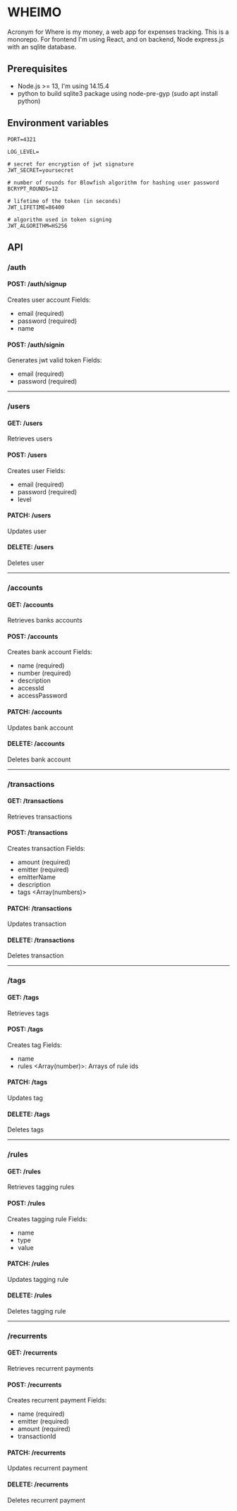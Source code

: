 # WHEIMO
Acronym for Where is my money, a web app for expenses tracking.
This is a monorepo. For frontend I'm using React, and on backend, Node express.js with an sqlite database.

## Prerequisites
- Node.js >= 13, I'm using 14.15.4
- python to build sqlite3 package using node-pre-gyp (sudo apt install python)
## Environment variables

```
PORT=4321

LOG_LEVEL=

# secret for encryption of jwt signature
JWT_SECRET=yoursecret

# number of rounds for Blowfish algorithm for hashing user password
BCRYPT_ROUNDS=12

# lifetime of the token (in seconds)
JWT_LIFETIME=86400

# algorithm used in token signing
JWT_ALGORITHM=HS256
```

## API
### /auth
#### POST: /auth/signup
Creates user account
Fields:
- email <string> (required)
- password <string> (required)
- name <string>
#### POST: /auth/signin
Generates jwt valid token
Fields:
- email <string> (required)
- password <string> (required)
-----
### /users
#### GET: /users
Retrieves users

#### POST: /users
Creates user
Fields:
- email <string> (required)
- password <string> (required)
- level <string>
#### PATCH: /users
Updates user

#### DELETE: /users
Deletes user

-----
### /accounts

#### GET: /accounts
Retrieves banks accounts

#### POST: /accounts
Creates bank account
Fields:
- name <string> (required)
- number <string> (required)
- description <string>
- accessId <string>
- accessPassword <string>
#### PATCH: /accounts
Updates bank account

#### DELETE: /accounts
Deletes bank account

-----
### /transactions

#### GET: /transactions
Retrieves transactions

#### POST: /transactions
Creates transaction
Fields:
- amount <number> (required)
- emitter <string> (required)
- emitterName <string>
- description <string>
- tags <Array(numbers)>

#### PATCH: /transactions
Updates transaction
#### DELETE: /transactions
Deletes transaction

-----
### /tags

#### GET: /tags
Retrieves tags

#### POST: /tags
Creates tag
Fields:
- name <string>
- rules <Array(number)>: Arrays of rule ids

#### PATCH: /tags
Updates tag

#### DELETE: /tags
Deletes tags

-----
### /rules

#### GET: /rules
Retrieves tagging rules

#### POST: /rules
Creates tagging rule
Fields:
- name <string>
- type <string>
- value <string>

#### PATCH: /rules
Updates tagging rule

#### DELETE: /rules
Deletes tagging rule

-----
### /recurrents

#### GET: /recurrents
Retrieves recurrent payments

#### POST: /recurrents
Creates recurrent payment
Fields:
- name <string> (required)
- emitter <string> (required)
- amount <number> (required)
- transactionId <identificator>
#### PATCH: /recurrents
Updates recurrent payment
#### DELETE: /recurrents
Deletes recurrent payment